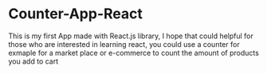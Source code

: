 # Counter-App-React
This is my first App made with React.js library, I hope that could helpful for those who are interested in learning react,
you could use a counter for exmaple for a market place or e-commerce to count the amount of products you add to cart
